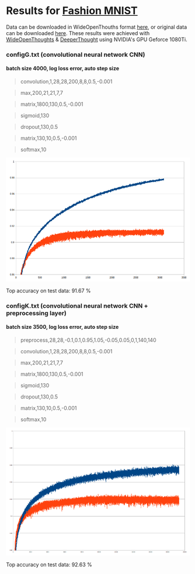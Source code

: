 # Results for [Fashion MNIST](https://github.com/zalandoresearch/fashion-mnist)

Data can be downloaded in WideOpenThouths format [here](https://www.dropbox.com/s/ra0701e5ksxcayq/fashion_mnist.zip), or original data can be downloaded [here](https://github.com/zalandoresearch/fashion-mnist/tree/master/data/fashion). These results were achieved with [WideOpenThoughts](https://github.com/pepe78/WideOpenThoughts) & [DeeperThought](https://github.com/pepe78/DeeperThought) using NVIDIA's GPU Geforce 1080Ti.

### configG.txt (convolutional neural network CNN)

#### batch size 4000, log loss error, auto step size

> convolution,1,28,28,200,8,8,0.5,-0.001

> max,200,21,21,7,7

> matrix,1800,130,0.5,-0.001

> sigmoid,130

> dropout,130,0.5

> matrix,130,10,0.5,-0.001

> softmax,10

![graphG](./pics/fashion_config_G.png)

Top accuracy on test data: 91.67 %

### configK.txt (convolutional neural network CNN + preprocessing layer)

#### batch size 3500, log loss error, auto step size

> preprocess,28,28,-0.1,0.1,0.95,1.05,-0.05,0.05,0,1,140,140

> convolution,1,28,28,200,8,8,0.5,-0.001

> max,200,21,21,7,7

> matrix,1800,130,0.5,-0.001

> sigmoid,130

> dropout,130,0.5

> matrix,130,10,0.5,-0.001

> softmax,10

![graphK](./pics/fashion_config_K.png)

Top accuracy on test data: 92.63 %
